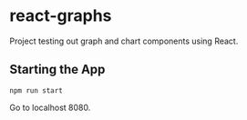 # react-graphs

Project testing out graph and chart components using React.

## Starting the App

`npm run start`

Go to localhost 8080.
